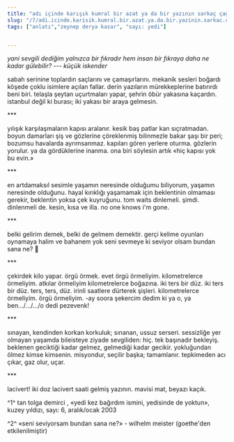```yaml
---
title: "adı içinde karışık kumral bir azat ya da bir yazının sarkaç çağrışımları¹ - zeynep derya kasar"
slug: "/7/adi.icinde.karisik.kumral.bir.azat.ya.da.bir.yazinin.sarkac.cagrisimlari-zeynep.derya.kasar"
tags: ["anlatı","zeynep derya kasar", "sayı: yedi"]


---
```

*yani sevgili dediğim yalnızca bir fıkradır hem insan bir fıkraya daha
ne kadar gülebilir? --- küçük iskender*


sabah serinine toplardın saçlarını ve çamaşırlarını. mekanik sesleri
boğardı köşede çoklu isimlere açılan fallar. derin yazıların
mürekkeplerine batırırdı beni biri. telaşla şeytan uçurtmaları yapar,
şehrin öbür yakasına kaçardın. istanbul değil ki burası; iki yakası bir
araya gelmesin.

\*\*\*


yılışık karşılaşmaların kapısı aralanır. kesik baş patlar kan
sıçratmadan. boyun damarları şiş ve gözlerine çöreklenmiş bilinmezle
bakar şaşı bir peri; bozumsu havalarda ayrımsanmaz. kapıları gören
yerlere oturma. gözlerin yorulur. ya da gördüklerine inanma. ona biri
söylesin artık «hiç kapısı yok bu evin.»

\*\*\*


en artdamaksıl sesimle yaşamın neresinde olduğumu biliyorum, yaşamın
neresinde olduğunu. hayal kırıklığı yaşamamak için beklentinin olmaması
gerekir, beklentin yoksa çek kuyruğunu. tom waits dinlemeli. şimdi.
dinlenmeli de. kesin, kısa ve illa. no one knows i'm gone.

\*\*\*


belki gelirim demek, belki de gelmem demektir. gerçi kelime oyunları
oynamaya halim ve bahanem yok seni sevmeye ki seviyor olsam bundan sana
ne? 

\*\*\*


çekirdek kilo yapar. örgü örmek. evet örgü örmeliyim. kilometrelerce
örmeliyim. atkılar örmeliyim kilometrelerce boğazına. iki ters bir düz.
iki ters bir düz. ters, ters, düz. irinli saatlere dürterek şişleri.
kilometrelerce örmeliyim. örgü örmeliyim. -ay soora şekercim dedim ki ya
o, ya ben.../.../.../o dedi pezevenk!

\*\*\*


sınayan, kendinden korkan korkuluk; sınanan, ussuz serseri. sessizliğe
yer olmayan yaşamda bileisteye ziyade sevgiliden: hiç. tek başınadır
bekleyiş. beklenen geciktiği kadar gelmez, gelmediği kadar gecikir.
yokluğundan ölmez kimse kimsenin. misyondur, seçilir başka; tamamlanır.
tepkimeden acı çıkar, gaz olur, uçar.

\*\*\*


lacivert! iki doz lacivert saati gelmiş yazının. mavisi mat,
beyazı kaçık.

^1^ tan tolga demirci , «yedi kez bağırdım ismini, yedisinde de yoktun»,
kuzey yıldızı, sayı: 6, aralık/ocak 2003

^2^ «seni seviyorsam bundan sana ne?» - wilhelm meister (goethe'den
etkilenilmiştir)
